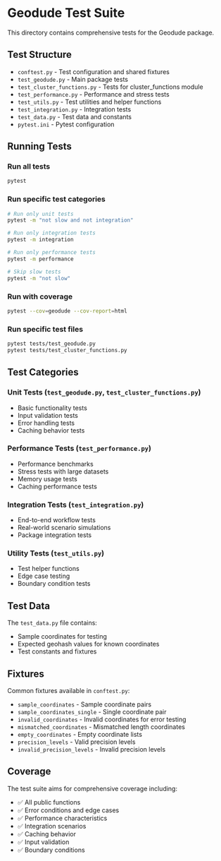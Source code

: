 # Geodude Test Suite

This directory contains comprehensive tests for the Geodude package.

## Test Structure

- `conftest.py` - Test configuration and shared fixtures
- `test_geodude.py` - Main package tests
- `test_cluster_functions.py` - Tests for cluster_functions module
- `test_performance.py` - Performance and stress tests
- `test_utils.py` - Test utilities and helper functions
- `test_integration.py` - Integration tests
- `test_data.py` - Test data and constants
- `pytest.ini` - Pytest configuration

## Running Tests

### Run all tests
```bash
pytest
```

### Run specific test categories
```bash
# Run only unit tests
pytest -m "not slow and not integration"

# Run only integration tests
pytest -m integration

# Run only performance tests
pytest -m performance

# Skip slow tests
pytest -m "not slow"
```

### Run with coverage
```bash
pytest --cov=geodude --cov-report=html
```

### Run specific test files
```bash
pytest tests/test_geodude.py
pytest tests/test_cluster_functions.py
```

## Test Categories

### Unit Tests (`test_geodude.py`, `test_cluster_functions.py`)
- Basic functionality tests
- Input validation tests
- Error handling tests
- Caching behavior tests

### Performance Tests (`test_performance.py`)
- Performance benchmarks
- Stress tests with large datasets
- Memory usage tests
- Caching performance tests

### Integration Tests (`test_integration.py`)
- End-to-end workflow tests
- Real-world scenario simulations
- Package integration tests

### Utility Tests (`test_utils.py`)
- Test helper functions
- Edge case testing
- Boundary condition tests

## Test Data

The `test_data.py` file contains:
- Sample coordinates for testing
- Expected geohash values for known coordinates
- Test constants and fixtures

## Fixtures

Common fixtures available in `conftest.py`:
- `sample_coordinates` - Sample coordinate pairs
- `sample_coordinates_single` - Single coordinate pair
- `invalid_coordinates` - Invalid coordinates for error testing
- `mismatched_coordinates` - Mismatched length coordinates
- `empty_coordinates` - Empty coordinate lists
- `precision_levels` - Valid precision levels
- `invalid_precision_levels` - Invalid precision levels

## Coverage

The test suite aims for comprehensive coverage including:
- ✅ All public functions
- ✅ Error conditions and edge cases
- ✅ Performance characteristics
- ✅ Integration scenarios
- ✅ Caching behavior
- ✅ Input validation
- ✅ Boundary conditions
